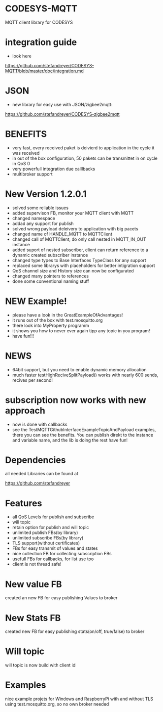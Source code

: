 # CODESYS-MQTT
MQTT client library for CODESYS

# integration guide
- look here

https://github.com/stefandreyer/CODESYS-MQTT/blob/master/doc/integration.md

# JSON
- new library for easy use with JSON/zigbee2mqtt:

https://github.com/stefandreyer/CODESYS-zigbee2mqtt

# BENEFITS
- very fast, every received paket is deivierd to application in the cycle it was received
- in out of the box configuration, 50 pakets can be transmittet in on cycle in QoS 0
- very powerfull integration due calllbacks
- multibroker support

# New Version 1.2.0.1
- solved some reliable issues
- added supervison FB, monitor your MQTT client with MQTT
- changed namespace
- addad any support for publish
- solved wrong payload deleivery to application with big pacets
- changed name of HANDLE_MQTT to MQTTClient
- changed call of MQTTClient, do only call nested in MQTT_IN_OUT instance
- added suport of nested subscriber, client can return reference to a dynamic created subscriber instance
- changed type types to Base Interfaces TypeClass for any support
- replaced some librarys with placeholders for better intigration support
- QoS channel size and History size can now be configurated
- changed many pointers to references
- done some conventional naming stuff



# NEW Example!
- please have a look in the GreatExampleOfAdvantages!
- it runs out of the box with test.mosquitto.org
- there look into MyProperty programm
- it shows you how to never ever again tipp any topic in you program!
- have fun!!!

# NEWS
- 64bit support, but you need to enable dynamic memory allocation
- much faster testHighReciveSplitPayload() works with nearly 600 sends, recives per second!

# subscription now works with new approach

- now is done with callbacks
- see the TestMQTTGithubInterfaceExampleTopicAndPayload examples, there you can see the benefits.
You can publish direkt to the instance and variable name, and the lib is doing the rest
have fun!

# Dependencies

all needed Libraries can be found at
  
  https://github.com/stefandreyer

# Features
- all QoS Levels for publish and subscribe
- will topic
- retain option for publish and will topic
- unlimited publish FBs(by library)
- unlimited subscribe FBs(by library)
- TLS support(without certificates)
- FBs for easy transmit of values and states
- nice collection FB for collecting subscription FBs
- usefull FBs for callbacks, for list use too
- client is not thread safe!

# New value FB

created an new FB for easy publishing Values to broker

# New Stats FB

created new FB for easy publishing stats(on/off, true/false) to broker

# Will topic

will topic is now build with client id

# Examples

nice example projets for Windows and RaspberryPi with and without TLS using test.mosquitto.org, so no own broker needed


